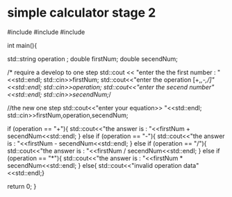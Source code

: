 # simple calculator stage 2 
#include <iostream>
#include <cmath>
#include <string>





int main(){


std::string operation ;
double firstNum;
double secendNum;

/* require a develop to one step 
std::cout << "enter the the first number : " <<std::endl;
std::cin>>firstNum;
std::cout<<"enter the operation [+,*,-,/]"<<std::endl;
std::cin>>operation;
std::cout<<"enter the secend number"<<std::endl;
std::cin>>secendNum;*/

//the new one step 
std::cout<<"enter your equation>> "<<std::endl;
std::cin>>firstNum,operation,secendNum;


if (operation == "+"){ 
 std::cout<<"the answer is : "<<firstNum + secendNum<<std::endl; }
else if (operation == "-"){ 
 std::cout<<"the answer is : "<<firstNum - secendNum<<std::endl; }
else if (operation == "/"){ 
 std::cout<<"the answer is : "<<firstNum / secendNum<<std::endl; }
else if (operation == "*"){ 
 std::cout<<"the answer is : "<<firstNum * secendNum<<std::endl; }
else{ 
 std::cout<<"invalid operation data"<<std::endl;}


return 0;
}
  
  
